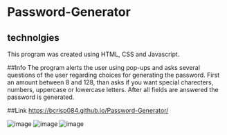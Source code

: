 # Password-Generator


## technolgies
This program was created using HTML, CSS and Javascript.

##Info
The program alerts the user using pop-ups and asks several questions of the user regarding choices for generating
the password. First an amount between 8 and 128, than asks if you want special charecters, numbers, uppercase or 
lowercase letters. After all fields are answered the password is generated. 

##Link
https://bcrisp084.github.io/Password-Generator/

![image](https://user-images.githubusercontent.com/73912705/105558724-3617f680-5cdd-11eb-81ea-775cfcf86fd8.png)
![image](https://user-images.githubusercontent.com/73912705/105558816-868f5400-5cdd-11eb-85c1-c4021e887347.png)
![image](https://user-images.githubusercontent.com/73912705/105558866-afafe480-5cdd-11eb-898c-d37ae4dfcb9b.png)
